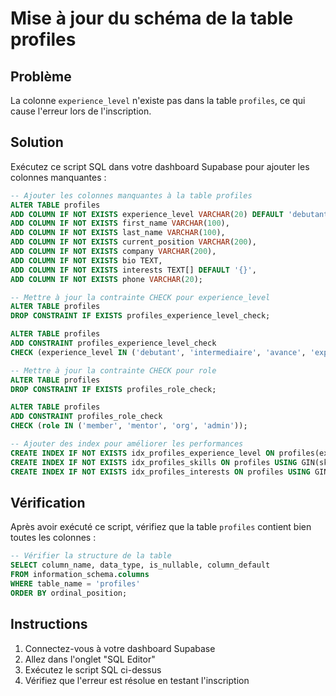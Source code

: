 # Mise à jour du schéma de la table profiles

## Problème
La colonne `experience_level` n'existe pas dans la table `profiles`, ce qui cause l'erreur lors de l'inscription.

## Solution
Exécutez ce script SQL dans votre dashboard Supabase pour ajouter les colonnes manquantes :

```sql
-- Ajouter les colonnes manquantes à la table profiles
ALTER TABLE profiles 
ADD COLUMN IF NOT EXISTS experience_level VARCHAR(20) DEFAULT 'debutant',
ADD COLUMN IF NOT EXISTS first_name VARCHAR(100),
ADD COLUMN IF NOT EXISTS last_name VARCHAR(100),
ADD COLUMN IF NOT EXISTS current_position VARCHAR(200),
ADD COLUMN IF NOT EXISTS company VARCHAR(200),
ADD COLUMN IF NOT EXISTS bio TEXT,
ADD COLUMN IF NOT EXISTS interests TEXT[] DEFAULT '{}',
ADD COLUMN IF NOT EXISTS phone VARCHAR(20);

-- Mettre à jour la contrainte CHECK pour experience_level
ALTER TABLE profiles 
DROP CONSTRAINT IF EXISTS profiles_experience_level_check;

ALTER TABLE profiles 
ADD CONSTRAINT profiles_experience_level_check 
CHECK (experience_level IN ('debutant', 'intermediaire', 'avance', 'expert'));

-- Mettre à jour la contrainte CHECK pour role
ALTER TABLE profiles 
DROP CONSTRAINT IF EXISTS profiles_role_check;

ALTER TABLE profiles 
ADD CONSTRAINT profiles_role_check 
CHECK (role IN ('member', 'mentor', 'org', 'admin'));

-- Ajouter des index pour améliorer les performances
CREATE INDEX IF NOT EXISTS idx_profiles_experience_level ON profiles(experience_level);
CREATE INDEX IF NOT EXISTS idx_profiles_skills ON profiles USING GIN(skills);
CREATE INDEX IF NOT EXISTS idx_profiles_interests ON profiles USING GIN(interests);
```

## Vérification
Après avoir exécuté ce script, vérifiez que la table `profiles` contient bien toutes les colonnes :

```sql
-- Vérifier la structure de la table
SELECT column_name, data_type, is_nullable, column_default
FROM information_schema.columns 
WHERE table_name = 'profiles' 
ORDER BY ordinal_position;
```

## Instructions
1. Connectez-vous à votre dashboard Supabase
2. Allez dans l'onglet "SQL Editor"
3. Exécutez le script SQL ci-dessus
4. Vérifiez que l'erreur est résolue en testant l'inscription
